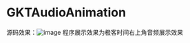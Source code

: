# GKTAudioAnimation
源码效果：![image](https://github.com/frankLifexg/GKTAudioAnimation/blob/master/GKTAudioAnimation/audio-play-high.gif)
程序展示效果为极客时间右上角音频展示效果
